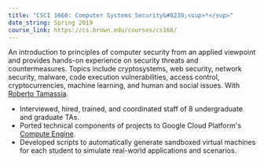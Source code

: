 ```yaml
---
title: "CSCI 1660: Computer Systems Security&#8239;<sup>*</sup>"
date_string: Spring 2019
course_link: https://cs.brown.edu/courses/cs166/
---
```


An introduction to principles of computer security from an applied viewpoint and provides hands-on experience on security threats and countermeasures. Topics include cryptosystems, web security, network security, malware, code execution vulnerabilities, access control, cryptocurrencies, machine learning, and human and social issues. With [Roberto Tamassia](http://cs.brown.edu/people/rtamassi/).

* Interviewed, hired, trained, and coordinated staff of 8 undergraduate and graduate TAs.
* Ported technical components of projects to Google Cloud Platform's [Compute Engine](https://cloud.google.com/compute/).
* Developed scripts to automatically generate sandboxed virtual machines for each student to simulate real-world applications and scenarios.
